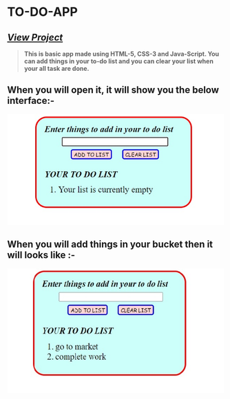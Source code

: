 # **TO-DO-APP**

## *[View Project](https://akshay2002singh.github.io/TO-DO-APP-WEB/todo.html "welcome to my to-do app")*

> **This is basic app made using HTML-5, CSS-3 and Java-Script. You can add things in your to-do list and you can clear your list when your all task are done.**

## When you will open it, it will show you the below interface:-
![akshay](/start.jpg)

## When you will add things in your bucket then it will looks like :-
![akshay](/working.jpg)
